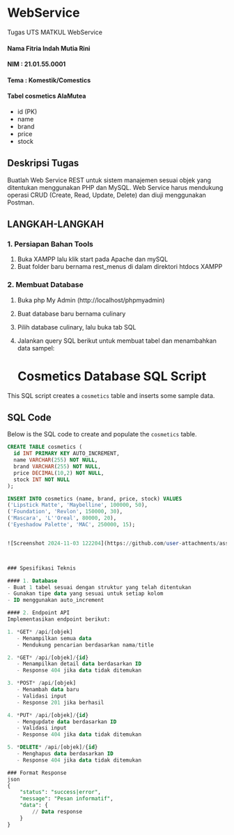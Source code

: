 # WebService
Tugas UTS MATKUL WebService
#### Nama Fitria Indah Mutia Rini
#### NIM : 21.01.55.0001
#### Tema : Komestik/Comestics
#### Tabel cosmetics AlaMutea
- id (PK)
- name
- brand
- price
- stock
## Deskripsi Tugas
Buatlah Web Service REST untuk sistem manajemen sesuai objek yang ditentukan menggunakan PHP dan MySQL. Web Service harus mendukung operasi CRUD (Create, Read, Update, Delete) dan diuji menggunakan Postman.

## LANGKAH-LANGKAH
### 1. Persiapan Bahan Tools
1. Buka XAMPP lalu klik start pada Apache dan mySQL
2. Buat folder baru bernama rest_menus di dalam direktori htdocs XAMPP

### 2. Membuat Database
1. Buka php My Admin (http://localhost/phpmyadmin)
2. Buat database baru bernama culinary
3. Pilih database culinary, lalu buka tab SQL
4. Jalankan query SQL berikut untuk membuat tabel dan menambahkan data sampel:

   # Cosmetics Database SQL Script

This SQL script creates a `cosmetics` table and inserts some sample data.

## SQL Code

Below is the SQL code to create and populate the `cosmetics` table.

```sql
CREATE TABLE cosmetics (
  id INT PRIMARY KEY AUTO_INCREMENT,
  name VARCHAR(255) NOT NULL,
  brand VARCHAR(255) NOT NULL,
  price DECIMAL(10,2) NOT NULL,
  stock INT NOT NULL
);

INSERT INTO cosmetics (name, brand, price, stock) VALUES
('Lipstick Matte', 'Maybelline', 100000, 50),
('Foundation', 'Revlon', 150000, 30),
('Mascara', 'L''Oreal', 80000, 20),
('Eyeshadow Palette', 'MAC', 250000, 15);


![Screenshot 2024-11-03 122204](https://github.com/user-attachments/assets/c7eb74cb-d90e-4cf6-8287-28969bb054cf)



### Spesifikasi Teknis

#### 1. Database
- Buat 1 tabel sesuai dengan struktur yang telah ditentukan
- Gunakan tipe data yang sesuai untuk setiap kolom
- ID menggunakan auto_increment

#### 2. Endpoint API
Implementasikan endpoint berikut:

1. *GET* /api/[objek]
   - Menampilkan semua data
   - Mendukung pencarian berdasarkan nama/title

2. *GET* /api/[objek]/{id}
   - Menampilkan detail data berdasarkan ID
   - Response 404 jika data tidak ditemukan

3. *POST* /api/[objek]
   - Menambah data baru
   - Validasi input
   - Response 201 jika berhasil

4. *PUT* /api/[objek]/{id}
   - Mengupdate data berdasarkan ID
   - Validasi input
   - Response 404 jika data tidak ditemukan

5. *DELETE* /api/[objek]/{id}
   - Menghapus data berdasarkan ID
   - Response 404 jika data tidak ditemukan

### Format Response
json
{
    "status": "success|error",
    "message": "Pesan informatif",
    "data": {
        // Data response
    }
}


